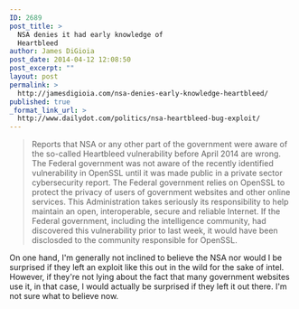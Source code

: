 ```yaml
---
ID: 2689
post_title: >
  NSA denies it had early knowledge of
  Heartbleed
author: James DiGioia
post_date: 2014-04-12 12:08:50
post_excerpt: ""
layout: post
permalink: >
  http://jamesdigioia.com/nsa-denies-early-knowledge-heartbleed/
published: true
_format_link_url: >
  http://www.dailydot.com/politics/nsa-heartbleed-bug-exploit/
---
```

> Reports that NSA or any other part of the government were aware of the so-called Heartbleed vulnerability before April 2014 are wrong. The Federal government was not aware of the recently identified vulnerability in OpenSSL until it was made public in a private sector cybersecurity report. The Federal government relies on OpenSSL to protect the privacy of users of government websites and other online services. This Administration takes seriously its responsibility to help maintain an open, interoperable, secure and reliable Internet. If the Federal government, including the intelligence community, had discovered this vulnerability prior to last week, it would have been disclosded to the community responsible for OpenSSL.

On one hand, I'm generally not inclined to believe the NSA nor would I be surprised if they left an exploit like this out in the wild for the sake of intel. However, if they're not lying about the fact that many government websites use it, in that case, I would actually be surprised if they left it out there. I'm not sure what to believe now.